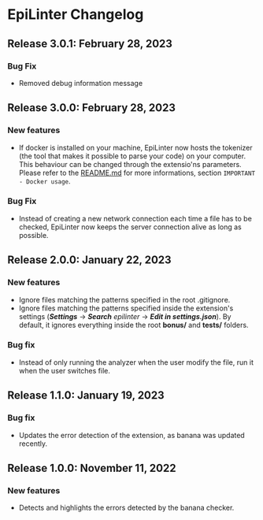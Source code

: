 # **EpiLinter Changelog**

## **Release 3.0.1: February 28, 2023**
### Bug Fix
- Removed debug information message

## **Release 3.0.0: February 28, 2023**
### New features
- If docker is installed on your machine, EpiLinter now hosts the tokenizer (the tool that makes it possible to parse your code) on your computer. This behaviour can be changed through the extensio'ns parameters. Please refer to the [README.md](README.md) for more informations, section `IMPORTANT - Docker usage`.

### Bug Fix
- Instead of creating a new network connection each time a file has to be checked, EpiLinter now keeps the server connection alive as long as possible.

## **Release 2.0.0: January 22, 2023**
### New features
- Ignore files matching the patterns specified in the root .gitignore.
- Ignore files matching the patterns specified inside the extension's settings (***Settings*** &rarr; ***Search*** *epilinter* &rarr; ***Edit in settings.json***). By default, it ignores everything inside the root **bonus/** and **tests/** folders.
### Bug fix
- Instead of only running the analyzer when the user modify the file, run it when the user switches file.

## **Release 1.1.0: January 19, 2023**

### Bug fix
- Updates the error detection of the extension, as banana was updated recently.

## **Release 1.0.0: November 11, 2022**

### New features
- Detects and highlights the errors detected by the banana checker.
